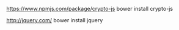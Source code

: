 https://www.npmjs.com/package/crypto-js
bower install crypto-js

http://jquery.com/
bower install jquery

